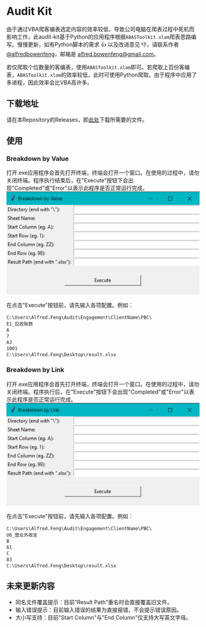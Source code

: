 # Audit Kit

由于通过VBA爬客编表选定内容的效率较低，导致公司电脑在爬表过程中死机而影响工作，此audit-kit基于Python的应用程序根据`ABASToolkit.xlam`爬表思路编写。慢慢更新，如有Python脚本的需求 :+1: 以及改进意见 :-1:，请联系作者[@alfredbowenfeng](https://github.com/alfredbowenfeng)，邮箱是 alfred.bowenfeng@gmail.com。

若仅爬取个位数量的客编表，使用`ABASToolkit.xlam`即可。若爬取上百份客编表，`ABASToolkit.xlam`的效率较低，此时可使用Python爬取。由于程序中应用了多进程，因此效率会比VBA高许多。

## 下载地址
请在本Repository的Releases，即[此处](https://github.com/alfredbowenfeng/audit-kit/releases)下载所需要的文件。

## 使用

### Breakdown by Value
打开.exe应用程序会首先打开终端，终端会打开一个窗口。在使用的过程中，请勿关闭终端。程序执行结束后，在"Execute"按钮下会出现"Completed"或"Error"以表示此程序是否正常运行完成。
![Breakdown By Value](/sources/breakdown-by-value.png)

在点击"Execute"按钮前，请先输入各项配置。例如：
```
C:\Users\Alfred.Feng\Audit\Engagement\ClientName\PBC\
E1_应收账款
A
7
AJ
1001
C:\Users\Alfred.Feng\Desktop\result.xlsx
```

### Breakdown by Link
打开.exe应用程序会首先打开终端，终端会打开一个窗口。在使用的过程中，请勿关闭终端。程序执行后，在"Execute"按钮下会出现"Completed"或"Error"以表示此程序是否正常运行完成。
![Breakdown By Link](/sources/breakdown-by-link.png)

在点击"Execute"按钮前，请先输入各项配置。例如：
```
C:\Users\Alfred.Feng\Audit\Engagement\ClientName\PBC\
U6_营业外收支
B
61
C
83
C:\Users\Alfred.Feng\Desktop\result.xlsx
```

## 未来更新内容
- 同名文件覆盖提示：目前"Result Path"重名时会直接覆盖旧文件。
- 输入错误提示：目前输入错误的结果为直接报错，不会提示错误原因。
- 大小写支持：目前"Start Column"与"End Column"仅支持大写英文字母。